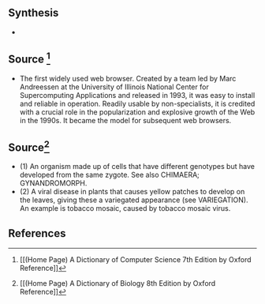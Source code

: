 ## Synthesis
- 
## Source [^1]
- The first widely used web browser. Created by a team led by Marc Andreessen at the University of Illinois National Center for Supercomputing Applications and released in 1993, it was easy to install and reliable in operation. Readily usable by non-specialists, it is credited with a crucial role in the popularization and explosive growth of the Web in the 1990s. It became the model for subsequent web browsers.
## Source[^2]
- (1) An organism made up of cells that have different genotypes but have developed from the same zygote. See also CHIMAERA; GYNANDROMORPH. 
- (2) A viral disease in plants that causes yellow patches to develop on the leaves, giving these a variegated appearance (see VARIEGATION). An example is tobacco mosaic, caused by tobacco mosaic virus.
## References

[^1]: [[(Home Page) A Dictionary of Computer Science 7th Edition by Oxford Reference]]
[^2]: [[(Home Page) A Dictionary of Biology 8th Edition by Oxford Reference]]